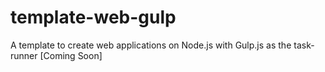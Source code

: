 # template-web-gulp
A template to create web applications on Node.js with Gulp.js as the task-runner [Coming Soon]

